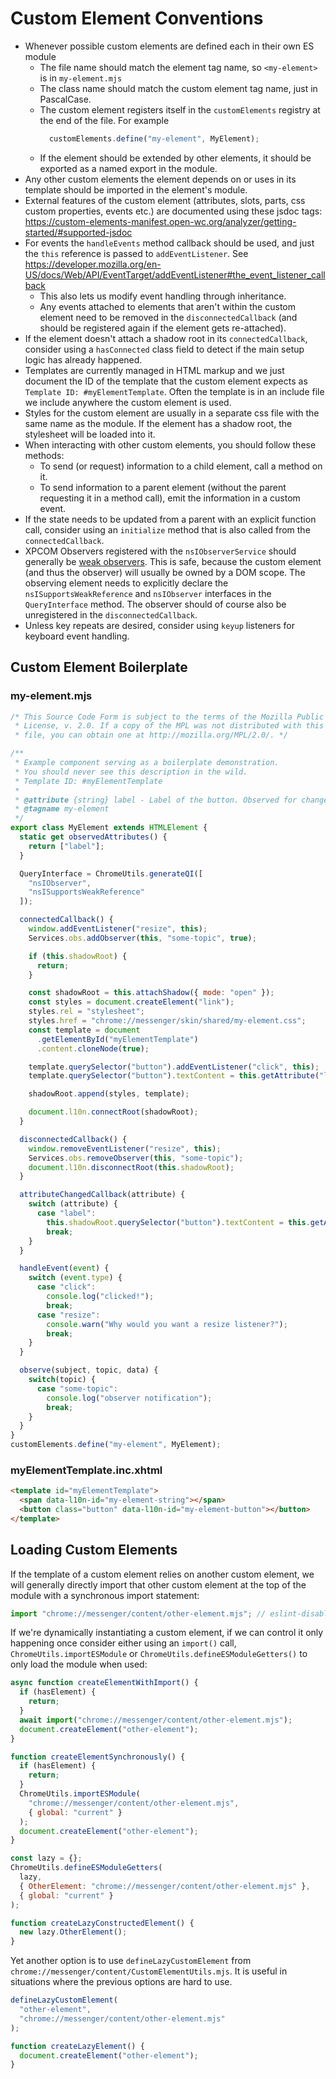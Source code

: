 # Custom Element Conventions

- Whenever possible custom elements are defined each in their own ES module
  - The file name should match the element tag name, so `<my-element>` is in
    `my-element.mjs`
  - The class name should match the custom element tag name, just in PascalCase.
  - The custom element registers itself in the `customElements` registry at the
    end of the file. For example
    ```js
      customElements.define("my-element", MyElement);
    ```
  - If the element should be extended by other elements, it should be exported
    as a named export in the module.
- Any other custom elements the element depends on or uses in its template
  should be imported in the element's module.
- External features of the custom element (attributes, slots, parts, css custom
  properties, events etc.) are documented using these jsdoc tags:
  https://custom-elements-manifest.open-wc.org/analyzer/getting-started/#supported-jsdoc
- For events the `handleEvents` method callback should be used, and just the
  `this` reference is passed to `addEventListener`. See https://developer.mozilla.org/en-US/docs/Web/API/EventTarget/addEventListener#the_event_listener_callback
  - This also lets us modify event handling through inheritance.
  - Any events attached to elements that aren't within the custom element need
    to be removed in the `disconnectedCallback` (and should be registered again
    if the element gets re-attached).
- If the element doesn't attach a shadow root in its `connectedCallback`,
  consider using a `hasConnected` class field to detect if the main setup logic
  has already happened.
- Templates are currently managed in HTML markup and we just document the ID of
  the template that the custom element expects as `Template ID: #myElementTemplate`.
  Often the template is in an include file we include anywhere the custom element
  is used.
- Styles for the custom element are usually in a separate css file with the same
  name as the module. If the element has a shadow root, the stylesheet will be
  loaded into it.
- When interacting with other custom elements, you should follow these methods:
  - To send (or request) information to a child element, call a method on it.
  - To send information to a parent element (without the parent requesting it in
    a method call), emit the information in a custom event.
- If the state needs to be updated from a parent with an explicit function call,
  consider using an `initialize` method that is also called from the
  `connectedCallback`.
- XPCOM Observers registered with the `nsIObserverService` should generally be
  [weak observers](https://searchfox.org/mozilla-central/rev/93692d0756f01f99e2b028e40b45776fa0a397e9/xpcom/ds/nsIObserverService.idl#32-36).
  This is safe, because the custom element (and thus the observer) will usually
  be owned by a DOM scope. The observing element needs to explicitly declare the
  `nsISupportsWeakReference` and `nsIObserver` interfaces in the `QueryInterface` method.
  The observer should of course also be unregistered in the
  `disconnectedCallback`.
- Unless key repeats are desired, consider using `keyup` listeners for keyboard
  event handling.

## Custom Element Boilerplate

### my-element.mjs

```js
/* This Source Code Form is subject to the terms of the Mozilla Public
 * License, v. 2.0. If a copy of the MPL was not distributed with this
 * file, you can obtain one at http://mozilla.org/MPL/2.0/. */

/**
 * Example component serving as a boilerplate demonstration.
 * You should never see this description in the wild.
 * Template ID: #myElementTemplate
 *
 * @attribute {string} label - Label of the button. Observed for changes.
 * @tagname my-element
 */
export class MyElement extends HTMLElement {
  static get observedAttributes() {
    return ["label"];
  }

  QueryInterface = ChromeUtils.generateQI([
    "nsIObserver",
    "nsISupportsWeakReference"
  ]);

  connectedCallback() {
    window.addEventListener("resize", this);
    Services.obs.addObserver(this, "some-topic", true);

    if (this.shadowRoot) {
      return;
    }

    const shadowRoot = this.attachShadow({ mode: "open" });
    const styles = document.createElement("link");
    styles.rel = "stylesheet";
    styles.href = "chrome://messenger/skin/shared/my-element.css";
    const template = document
      .getElementById("myElementTemplate")
      .content.cloneNode(true);

    template.querySelector("button").addEventListener("click", this);
    template.querySelector("button").textContent = this.getAttribute("label");

    shadowRoot.append(styles, template);

    document.l10n.connectRoot(shadowRoot);
  }

  disconnectedCallback() {
    window.removeEventListener("resize", this);
    Services.obs.removeObserver(this, "some-topic");
    document.l10n.disconnectRoot(this.shadowRoot);
  }

  attributeChangedCallback(attribute) {
    switch (attribute) {
      case "label":
        this.shadowRoot.querySelector("button").textContent = this.getAttribute("label");
        break;
    }
  }

  handleEvent(event) {
    switch (event.type) {
      case "click":
        console.log("clicked!");
        break;
      case "resize":
        console.warn("Why would you want a resize listener?");
        break;
    }
  }

  observe(subject, topic, data) {
    switch(topic) {
      case "some-topic":
        console.log("observer notification");
        break;
    }
  }
}
customElements.define("my-element", MyElement);
```

### myElementTemplate.inc.xhtml

```html
<template id="myElementTemplate">
  <span data-l10n-id="my-element-string"></span>
  <button class="button" data-l10n-id="my-element-button"></button>
</template>
```

## Loading Custom Elements

If the template of a custom element relies on another custom element, we will
generally directly import that other custom element at the top of the module
with a synchronous import statement:

```js
import "chrome://messenger/content/other-element.mjs"; // eslint-disable-line import/no-unassigned-import
```

If we're dynamically instantiating a custom element, if we can control it only
happening once consider either using an `import()` call, `ChromeUtils.importESModule` or
`ChromeUtils.defineESModuleGetters()` to only load the module when used:

```js
async function createElementWithImport() {
  if (hasElement) {
    return;
  }
  await import("chrome://messenger/content/other-element.mjs");
  document.createElement("other-element");
}

function createElementSynchronously() {
  if (hasElement) {
    return;
  }
  ChromeUtils.importESModule(
    "chrome://messenger/content/other-element.mjs",
    { global: "current" }
  );
  document.createElement("other-element");
}

const lazy = {};
ChromeUtils.defineESModuleGetters(
  lazy,
  { OtherElement: "chrome://messenger/content/other-element.mjs" },
  { global: "current" }
);

function createLazyConstructedElement() {
  new lazy.OtherElement();
}
```

Yet another option is to use `defineLazyCustomElement` from
`chrome://messenger/content/CustomElementUtils.mjs`. It is useful in situations
where the previous options are hard to use.

```js
defineLazyCustomElement(
  "other-element",
  "chrome://messenger/content/other-element.mjs"
);

function createLazyElement() {
  document.createElement("other-element");
}
```
